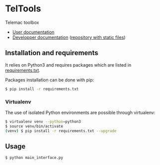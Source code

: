 # TelTools
Telemac toolbox

* [User documentation](https://github.com/CNR-Engineering/TelTools/wiki)
* [Developper documentation](https://cnr-engineering.github.io/TelTools) ([repository with static files](https://github.com/CNR-Engineering/CNR-Engineering.github.io))

## Installation and requirements
It relies on Python3 and requires packages which are listed in [requirements.txt](https://github.com/CNR-Engineering/TelTools/blob/master/requirements.txt).

Packages installation can be done with pip:
```bash
$ pip install -r requirements.txt
```

### Virtualenv
The use of isolated Python environments are possible through virtualenv:
```bash
$ virtualenv venv --python=python3
$ source venv/bin/activate
(venv) $ pip install -r requirements.txt --upgrade
```

## Usage
```bash
$ python main_interface.py
```
